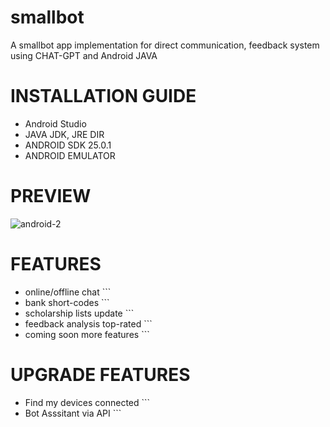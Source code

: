 # smallbot
A smallbot app implementation for direct communication, feedback system using CHAT-GPT and Android JAVA 

# INSTALLATION GUIDE
* Android Studio
* JAVA JDK, JRE DIR
* ANDROID SDK 25.0.1
* ANDROID EMULATOR

# PREVIEW
![android-2](https://user-images.githubusercontent.com/24855083/230250478-62c668d4-c748-432c-93a7-2738af03605c.png)


# FEATURES
* online/offline chat ```
* bank short-codes ```
* scholarship lists update ```
* feedback analysis top-rated ```
* coming soon more features ```


# UPGRADE FEATURES
* Find my devices connected ```
* Bot Asssitant via API ```
